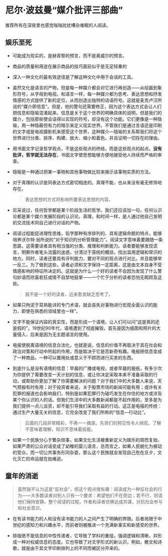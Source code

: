 # 尼尔⋅波兹曼“媒介批评三部曲”

推荐所有在深夜里也感觉嗡嗡扰扰嘈杂难眠的人阅读。

## 娱乐至死

+ 可能成为现实的，是赫胥黎的预言，而不是奥威尔的预言。

+ 商品的质量和用途在展示商品的技巧面前似乎是无足轻重的

+ 深入一种文化的最有效途径是了解这种文化中用于会话的工具。

+ 虽然文化是语言的产物，但是每一种媒介都会对它进行再创造——从绘画到象形符号，从字母到电视。和语言一样，每一种媒介都为思考、表达思想和抒发情感的方式提供了新的定位，从而创造出独特的话语符号。这就是麦克卢汉所说的“媒介即信息”。但是，他的警句还需要修正，因为这个表达方式会让人们把信息和隐喻混淆起来。信息是关于这个世界的明确具体的说明，但是我们的媒介，包括那些使会话得以实现的符号，却没有这个功能。它们更像是一种隐喻，用一种隐蔽但有力的暗示来定义现实世界。不管我们是通过言语还是印刷的文字或是电视摄影机来感受这个世界，这种媒介—隐喻的关系帮我们将这个世界进行分类、排序、构建、放大、缩小和着色，并且证明一切存在的理由。

+ 用书面文字记录哲学观点，不是这些观点的终结，而是这些观点的起点。**没有批评，哲学就无法存在**，书面文字使思想能够方便地接受他人持续而严格的审查。

+ 隐喻是一种通过把某一事物和其他事物做比较来揭示该事物实质的方法。

+ 对于真理的认识是同表达方式密切相连的。真理不能，也从来没有毫无修饰地存在。

    > 表达思想的方式将影响所要表达思想的内容。

+ 尼采说过，任何哲学都是某个阶段生活的哲学。我们还应该加一句，任何认识论都是某个媒介发展阶段的认识论。真理，和时间一样，是人通过他自己发明的交流技术同自己进行对话的产物。

+ 阅读过程能促进理性思维，铅字那种有序排列的、具有逻辑命题的特点，能够培养沃尔特·翁所说的“对于知识的分析管理能力”。阅读文字意味着要跟随一条思路，这需要读者具有相当强的分类、推理和判断能力。读者要能够发现谎言，明察作者笔头流露的迷惑，分清过于笼统的概括，找出滥用逻辑和常识的地方。同时，读者还要具有评判能力，要对不同的观点进行对比，并且能够举一反三。为了做到这些，读者必须和文字保持一定距离，这是由文本自身不受情感影响的特征所决定的。这就是为什么一个好的读者不会因为发现了什么警句妙语而欣喜若狂或情不自禁地鼓掌——一个忙于分析的读者恐怕无暇顾及这些。

    > 我不是一个好的读者，近来愈发缺乏思考了。

+ 如果只拘泥于耳熟能详的专门术语，就会丧失对事物进行宏观全面认识的能力，即使在熟悉的领域里也一样”。

+ 文字不能保证内容的真实性，而是形成一个语境，让人们可以问“这是真的还是假的”。19世纪90年代，语境遭到了彻底摧毁，首先是因为插图和照片的大量侵入，后来是因为无主题语言的使用。

+ 电报使脱离语境的信息合法化，也就是说，信息的价值不再取决于其在社会和政治对策和行动中所起的作用，而是取决于它是否新奇有趣。电报把信息变成了一种商品，一种可以置用处或意义于不顾而进行买卖的东西。

+ 到底什么是没有语境的信息：早晨的广播或电视，或者早晨的报纸，有多少次为你提供了需要改变一天计划的信息，或让你决定采取本来不准备采取的行动，或帮助你更加了解了你需要解决的问题？对于我们中的大多数人来说，天气预报有时有用；对于投资者来说，关于股票市场的新闻可能有用；或许有关犯罪的报道也会影响我们，特别是如果犯罪行为碰巧发生在你住的地方或涉及某个你认识的人的话。但我们生活中的大多数新闻都是不起作用的，至多是为我们提供一点儿谈资，却不能引导我们采取有益的行动。这正是电报的传统：通过生产大量无关的信息，它完全改变了我们所称的“信息—行动比”。

    > 后面的几段非常精彩，不再一一摘录。先贤们的预见性令人倾叹。了解不意味着理解，知识不意味着技能。

+ 如果一个民族分心于繁杂琐事，如果文化生活被重新定义为娱乐的周而复始，如果严肃的公众对话变成了幼稚的婴儿语言，总而言之，如果人民蜕化为被动的受众，而一切公共事务形同杂耍，那么这个民族就会发现自己危在旦夕，文化灭亡的命运就在劫难逃。

## 童年的消逝

> 虽然我不认为这是“反社会”，但这个观点很有趣：阅读成为一种反社会的行为——大多数读者对别人只有一个要求：希望他们不在旁边；若不行，则请他们保持安静。整个阅读的过程，作者和读者仿佛达成共谋，对抗社会参与和社会意识。

+ 在有读书能力的人和没有读书能力的人之间产生了明确的界限。后者局限于中世纪的感知力和兴趣水平，而前者则被推进一个充满新事实和新感受的世界。

+ 排版绝不是信息的中性传递者，它导致了学科的重组，强调逻辑和清晰，并形成一种对权威信息的态度。它也导致了对文学形式的新认识，例如，散文和诗歌，就是由于其文字印刷排列上的不同而被区分开来的。

